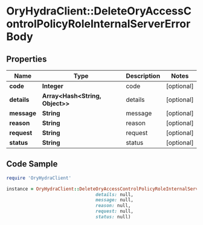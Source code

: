 # OryHydraClient::DeleteOryAccessControlPolicyRoleInternalServerErrorBody

## Properties

Name | Type | Description | Notes
------------ | ------------- | ------------- | -------------
**code** | **Integer** | code | [optional] 
**details** | **Array&lt;Hash&lt;String, Object&gt;&gt;** | details | [optional] 
**message** | **String** | message | [optional] 
**reason** | **String** | reason | [optional] 
**request** | **String** | request | [optional] 
**status** | **String** | status | [optional] 

## Code Sample

```ruby
require 'OryHydraClient'

instance = OryHydraClient::DeleteOryAccessControlPolicyRoleInternalServerErrorBody.new(code: null,
                                 details: null,
                                 message: null,
                                 reason: null,
                                 request: null,
                                 status: null)
```


